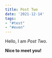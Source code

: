 ```yaml
---
title: Post Two
date: '2021-12-14'
tags: 
- "#test"
- "#even"
---
```


Hello, I am _Post Two._

**Nice to meet you!**
